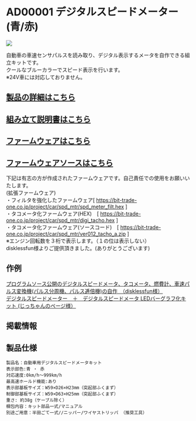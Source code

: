 # AD00001 デジタルスピードメーター(青/赤)  

[![](https://bit-trade-one.co.jp/wp/wp-content/uploads/2014/04/aca30759e3116cac0215f597f431818a.png)](https://bit-trade-one.co.jp/product/assemblydisk/ad00001/)  

自動車の車速センサパルスを読み取り、デジタル表示するメータを自作できる組立キットです。  
クールなブルーカラーでスピード表示を行います。  
※24V車には対応しておりません。

## [製品の詳細はこちら](https://bit-trade-one.co.jp/product/assemblydisk/ad00001/)  

## [組み立て説明書はこちら](https://github.com/bit-trade-one/AD00001-Digital-Speed-Meter-Blue/blob/master/Manual/Manual_DSMblue.pdf)  

## [ファームウェアはこちら](https://github.com/bit-trade-one/AD00001-Digital-Speed-Meter-Blue/raw/master/Firmware/spd_meter.zip)  

## [ファームウェアソースはこちら](https://github.com/bit-trade-one/AD00001-Digital-Speed-Meter-Blue/raw/master/Firmware_source/ver011.zip)

下記は有志の方が作成されたファームウェアです。自己責任での使用をお願いいたします。  
(拡張ファームウェア)  
・フィルタを強化したファームウェア[ https://bit-trade-one.co.jp/project/car/spd_mtr/spd_meter_filt.hex ]  
・タコメータ化ファームウェア(HEX)　[ https://bit-trade-one.co.jp/project/car/spd_mtr/digi_tacho.hex ]  
・タコメータ化ファームウェア(ソースコード)　[ https://bit-trade-one.co.jp/project/car/spd_mtr/ver012_tacho_a.zip ]  
※エンジン回転数を３桁で表示します。（１の位は表示しない）  
disklessfun様よりご提供頂きました。(ありがとうございます)  

## 作例

[プログラムソース公開のデジタルスピードメータ、タコメータ、燃費計、車速パルス変換機(パルス分周機、パルス逓倍機)の自作　（disklessfun様）](https://wikiwiki.jp/disklessfun/digital-speed-meter)  
[デジタルスピードメーター　＋　デジタルスピードメータ LEDバーグラフ化キット (じっちゃんのページ様）](https://minkara.carview.co.jp/userid/225201/car/1747782/7517193/parts.aspx)  


## 掲載情報



## 製品仕様

    製品名：自動車用デジタルスピードメータキット  
    表示部色:青 ・ 赤 
    対応速度:0km/h～999km/h  
    最高速ホールド機能:あり  
    表示部基板サイズ：W59×D26×H23mm（突起部ふくまず）  
    制御部基板サイズ：W59×D63×H25mm（突起部ふくまず）  
    重さ: 約38g（ケーブル除く）  
    梱包内容：キット部品一式/マニュアル  
    別途ご用意：半田ごて一式//ニッパー/ワイヤストリッパ （推奨工具）
